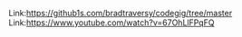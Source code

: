 Link:https://github1s.com/bradtraversy/codegig/tree/master
Link:https://www.youtube.com/watch?v=67OhLlFPqFQ